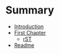 # Summary

* [Introduction](README.md)
* [First Chapter](chapter1.md)
   * [rST](sdk.rst)
* [Readme](readme.adoc)

